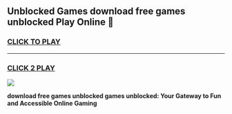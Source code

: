 
## Unblocked Games download free games unblocked Play Online 👋
<h3>
<a href="https://news.freeplayer.one?title=download_free_games_unblocked&ref=17F">CLICK TO PLAY</a></h3>
<hr>

<h3>
<a href="https://news.freeplayer.one?title=download_free_games_unblocked&ref=17F">CLICK 2 PLAY</a>
  
</h3>

<a href="https://news.freeplayer.one?title=download_free_games_unblocked&ref=17F/"><img src="https://clearcache.store/games.png"></a>


**download free games unblocked games unblocked: Your Gateway to Fun and Accessible Online Gaming**
